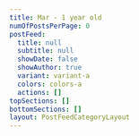 ```yaml
---
title: Mar - 1 year old
numOfPostsPerPage: 0
postFeed:
  title: null
  subtitle: null
  showDate: false
  showAuthor: true
  variant: variant-a
  colors: colors-a
  actions: []
topSections: []
bottomSections: []
layout: PostFeedCategoryLayout
---
```


